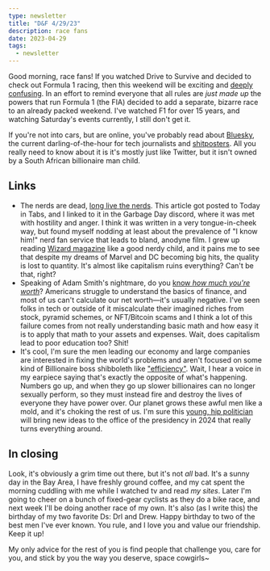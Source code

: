 ```yaml
---
type: newsletter
title: "D&F 4/29/23"
description: race fans
date: 2023-04-29
tags:
  - newsletter
---
```


Good morning, race fans! If you watched Drive to Survive and decided to check out Formula 1 racing, then this weekend will be exciting and [deeply confusing](https://theathletic.com/4460164/2023/04/28/how-formula-one-sprint-races-work/). In an effort to remind everyone that all rules are _just made up_ the powers that run Formula 1 (the FIA) decided to add a separate, bizarre race to an already packed weekend. I've watched F1 for over 15 years, and watching Saturday's events currently, I still don't get it.

If you're not into cars, but are online, you've probably read about [Bluesky](https://www.theverge.com/2023/4/29/23701500/bluesky-twitter-replacement), the current darling-of-the-hour for tech journalists and [shitposters](https://www.garbageday.email/p/trapped-in-the-bluesky-hellthread). All you really need to know about it is it's mostly just like Twitter, but it isn't owned by a South African billionaire man child. 

## Links

- The nerds are dead, [long live the nerds](https://samkriss.substack.com/p/all-the-nerds-are-dead). This article got posted to Today in Tabs, and I linked to it in the Garbage Day discord, where it was met with hostility and anger. I think it was written in a very tongue-in-cheek way, but found myself nodding at least about the prevalence of "I know him!" nerd fan service that leads to bland, anodyne film. I grew up reading [Wizard magazine](https://en.wikipedia.org/wiki/Wizard_(magazine)) like a good nerdy child, and it pains me to see that despite my dreams of Marvel and DC becoming big hits, the quality is lost to quantity. It's almost like capitalism ruins everything? Can't be that, right?
- Speaking of Adam Smith's nightmare, do you [know _how much you're worth_](https://www.creditkarma.com/about/commentary/americans-have-a-net-worth-problem-and-its-not-positive)? Americans struggle to understand the basics of finance, and most of us can't calculate our net worth—it's usually negative. I've seen folks in tech or outside of it miscalculate their imagined riches from stock, pyramid schemes, or NFT/Bitcoin scams and I think a lot of this failure comes from not really understanding basic math and how easy it is to apply that math to your assets and expenses. Wait, does capitalism lead to poor education too? Shit!
- It's cool, I'm sure the men leading our economy and large companies are interested in fixing the world's problems and aren't focused on some kind of Billionaire boss shibboleth like ["efficiency"](https://explorewhatworks.com/how-the-push-for-efficiency-changes-us/). Wait, I hear a voice in my earpiece saying that's exactly the opposite of what's happening. Numbers go up, and when they go up slower billionaires can no longer sexually perform, so they must instead fire and destroy the lives of everyone they have power over. Our planet grows these awful men like a mold, and it's choking the rest of us. I'm sure this [young, hip politician](https://www.msn.com/en-us/news/politics/biden-80-makes-2024-presidential-run-official-as-trump-fight-looms/ar-AA1axcMQ) will bring new ideas to the office of the presidency in 2024 that really turns everything around.

## In closing

Look, it's obviously a grim time out there, but it's not _all_ bad. It's a sunny day in the Bay Area, I have freshly ground coffee, and my cat spent the morning cuddling with me while I watched tv and read _my sites_. Later I'm going to cheer on a bunch of fixed-gear cyclists as they do a bike race, and next week I'll be doing another race of my own. It's also (as I write this) the birthday of my two favorite Ds: Drl and Drew. Happy birthday to two of the best men I've ever known. You rule, and I love you and value our friendship. Keep it up!

My only advice for the rest of you is find people that challenge you, care for you, and stick by you the way you deserve, space cowgirls~